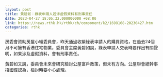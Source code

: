 ```yaml
---
layout: post
title: 黃碧如︰綠表申請人若涉虛假資料有刑事責任
date: 2023-04-27 18:06:32.000000000 +08:00
link: https://news.rthk.hk/rthk/ch/component/k2/1698168-20230427.htm
categories: rthk
---
```


房委會資助房屋小組委員會，昨天通過收緊綠表申請人的購買資格，在過去24個月不可擁有香港住宅物業，委員會主席黃碧如說，綠表申請人交表時要作出有關聲明，如果涉及虛假資料，會有刑事責任。

黃碧如又說，委員會未來會研究檢討公屋富戶政策，但未有方向。公屋聯會總幹事招國偉認為，檢討時要小心處理。
